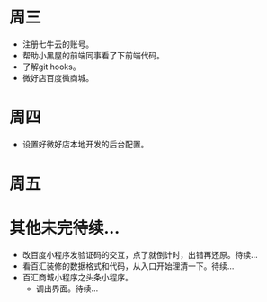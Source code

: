 # 周三
* 注册七牛云的账号。
* 帮助小黑屋的前端同事看了下前端代码。
* 了解git hooks。
* 微好店百度微商城。

# 周四
* 设置好微好店本地开发的后台配置。

# 周五

# 其他未完待续...
* 改百度小程序发验证码的交互，点了就倒计时，出错再还原。待续...
* 看百汇装修的数据格式和代码，从入口开始理清一下。待续...
* 百汇商城小程序之头条小程序。
    - 调出界面。待续...
